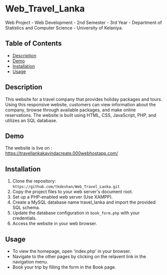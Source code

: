 # Web_Travel_Lanka

Web Project - Web Development - 2nd Semester - 3rd Year - Department of Statistics and Computer Science - University of Kelaniya. 

## Table of Contents

- [Description](#description)
- [Demo](#demo)
- [Installation](#installation)
- [Usage](#usage)

## Description

This website for a travel company that provides holiday packages and tours. Using this responsive website, customers can view information about the company, browse through available packages, and make online reservations. The website is built using HTML, CSS, JavaScript, PHP, and utilizes an SQL database.

## Demo

The website is live on : https://travellankakavindacreate.000webhostapp.com/

## Installation

1. Clone the repository: `https://github.com/tkdeshan/Web_Travel_Lanka.git`
2. Copy the project files to your web server's document root.
3. Set up a PHP-enabled web server (Use XAMPP).
4. Create a MySQL database name travel_lanka and import the provided SQL schema.
6. Update the database configuration in `book_form.php` with your credentials.
7. Access the website in your web browser.

## Usage

- To view the homepage, open 'index.php' in your browser.
- Navigate to the other pages by clicking on the relavent link in the navigation menu.
- Book your trip by filling the form in the Book page.
